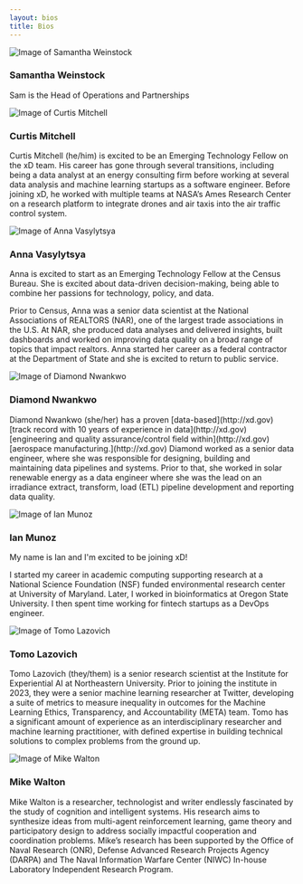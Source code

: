 ```yaml
---
layout: bios
title: Bios
---
```

<div>
<img id="attptgXIhrtZAHqE8" alt="Image of Samantha Weinstock" src="https://v5.airtableusercontent.com/v2/23/23/1702591200000/igUY0Qg54CFkhadS5QKcuw/hQkDRXYPmX1HY9HJtstqONSJoVmeLW-KrDaEj2Qxe8Ud9mOfSMcqtXV61eMDIuUU1jpsiY2xoGaDMQ6Bmb0BtTWoS66I3c4l3DZCFr1TIFmy4QpfoWlXT-Jxqa46GRchtv1p2QXUhZlFmN0Z17J-Mw/3Zt1YkkxYwD9qNDGiN_kN2Yzq5g3k94Zfv_A6tvO6O0" />
<h3>Samantha Weinstock</h3>
<p>Sam is the Head of Operations and Partnerships
</p>
</div>
<div>
<img id="attzMv5LoQkfN8oSs" alt="Image of Curtis Mitchell" src="https://v5.airtableusercontent.com/v2/23/23/1702591200000/X9wTMmCGhXyUX8bZUoXk9Q/8DRj9L7SJZlppDf5QwHPMvFLfflV2mtKEC0VoGwy8AAxDoOGY6Xjsx0oTiwFx9KZ4OeBN0sekvZuK_eG-4zGT2CxYbquBNEe9iHTyX8iic8jSOOavmDxVdR23AQaijKwa6s1EB0uLaGiRqoePNEft9YFlueCO5k5ph7mbP21tSg/BQqUIYDvf5VKHM7dGpPrJBprsqbz7qyZd82Fi4So5X8" />
<h3>Curtis Mitchell</h3>
<p>Curtis Mitchell (he/him) is excited to be an
Emerging Technology Fellow on the xD team.
His career has gone through several transitions,
including being a data analyst at an energy
consulting firm before working at several data
analysis and machine learning startups as a
software engineer. Before joining xD, he worked
with multiple teams at NASA’s Ames Research
Center on a research platform to integrate
drones and air taxis into the air traffic control
system.
</p>
</div>
<div>
<img id="attoZc4P4TFYJW2aW" alt="Image of Anna Vasylytsya" src="https://v5.airtableusercontent.com/v2/23/23/1702591200000/QcAeaF9bAGNojmbp0C5TFg/WigNN3YVKKxgO-TozJViPyz8qD64Tx3oC7yGcpM0FRuSNmaepPTDFy5WTVdAhOXW9Qh5bdFOoVjN6LQfozpXMm3gn0V0xBxE-x3SSDEtSwJyMqgSgHndIwJPWfEm9t6qvgtTJJdFwFUYOvYsPTz-vLg9_k_2IJNvjCM_N2-qFPE/fd13CRuQ8Md-Bqj1m6NqtdbE7XBWxtt66U3OcqQDAC0" />
<h3>Anna Vasylytsya</h3>
<p>Anna is excited to start as an Emerging Technology
Fellow at the Census Bureau. She is excited about
data-driven decision-making, being able to combine
her passions for technology, policy, and data.

Prior to Census, Anna was a senior data scientist at
the National Associations of REALTORS (NAR), one of
the largest trade associations in the U.S. At NAR, she
produced data analyses and delivered insights, built
dashboards and worked on improving data quality on
a broad range of topics that impact realtors. Anna
started her career as a federal contractor at the
Department of State and she is excited to return to
public service.
</p>
</div>
<div>
<img id="attW7Ep5zdBwxFzzB" alt="Image of Diamond Nwankwo" src="https://v5.airtableusercontent.com/v2/23/23/1702591200000/tGuBRtFWngf9gM06Zk4qjw/7VlF3UMaJpYgs5QtdqX8C6_dfQHD-GwUuKxQgRhY2irZIhFhl_72NvYnXmjo56C92cRnw0axngOEUSWRp1NxILgZGNasx-7Q-lW3Q0DNvmeNEKTOJMKjZue2uQxVNP0fUg2TGaE75RaSnIFQVucGmuwnkfA4HQe_ZS2CcxuKqSY/q1XjbCzCuAYgXyuJcXYYUCMF_nxJEYe0iiZZvyxrtf4" />
<h3>Diamond Nwankwo</h3>
<p>Diamond Nwankwo (she/her) has a proven [data-based](http://xd.gov)
[track record with 10 years of experience in data](http://xd.gov)
[engineering and quality assurance/control field within](http://xd.gov)
[aerospace manufacturing.](http://xd.gov) Diamond worked as a senior
data engineer, where she was responsible for designing,
building and maintaining data pipelines and systems.
Prior to that, she worked in solar renewable energy as a
data engineer where she was the lead on an irradiance
extract, transform, load (ETL) pipeline development and
reporting data quality.
</p>
</div>
<div>
<img id="attlQoVOY2bfunFKj" alt="Image of Ian Munoz" src="https://v5.airtableusercontent.com/v2/23/23/1702591200000/YCeYoj5Kv3UOBPQxqn2XiQ/1YINzT8otedI0-f5VNJKUr-9ViEzZq1RkL9fXH-Ht-t-NjSSz1GTfNSqW0cVapl-r6b0IayA6IvplFK5Po4C4-WrCEBZ9o_KEJnETMTLKHaTNDRh4nAzhgsvBbLHWePQMwp_XKSGMnbc2wvXNg-Mr5cPQqvzdMlugWgJX2a_Fxk/EEQ-btbijMaWUzSIIBJVbzj1-rw-tc9GLut1JUIroRo" />
<h3>Ian Munoz</h3>
<p>My name is Ian and I'm excited to be joining xD!

I started my career in academic computing
supporting research at a National Science
Foundation (NSF) funded environmental research
center at University of Maryland. Later, I worked in
bioinformatics at Oregon State University. I then
spent time working for fintech startups as a
DevOps engineer.
</p>
</div>
<div>
<img id="attR760W90B7VP511" alt="Image of Tomo Lazovich" src="https://v5.airtableusercontent.com/v2/23/23/1702591200000/VEmgGZ57vOb5a7pbxqv30A/DTUdlEoibPBbL9jvXX6P3Rqbxnbx2aEpbQl8SgEUhEABJUfgl0ax-AKTgMo76Px9BaMyG8Z1OTo83b-uGQPF1YNt951w6PA6aWQWLR-yVrP7EkvBdN8fJu7zMsafAthv_rF4ZSUzbx21Rypz-6T9ipL-QcyOYKcr4OP8NxYVGAk/gzNIJzvo8IgQbYWK3gpYXBJ5eLBxK0Nz3iGPnyxbfKk" />
<h3>Tomo Lazovich</h3>
<p>Tomo Lazovich (they/them) is a senior research scientist at the
Institute for Experiential AI at Northeastern University. Prior to
joining the institute in 2023, they were a senior machine
learning researcher at Twitter, developing a suite of metrics to
measure inequality in outcomes for the Machine Learning
Ethics, Transparency, and Accountability (META) team. Tomo
has a significant amount of experience as an interdisciplinary
researcher and machine learning practitioner, with defined
expertise in building technical solutions to complex problems
from the ground up.
</p>
</div>
<div>
<img id="attROSxw6AXAkJppo" alt="Image of Mike Walton" src="https://v5.airtableusercontent.com/v2/23/23/1702591200000/PwzS2iwh3MZAvsn3tkm4-g/tmnjTTU6k1fYRJZLzc9PTC6_1cloUP1La-PNeJx4eOAupB4-hxsgIhER37uz8IWBrTPePevEQNhgg10h6UuxbcbBu4WNkVsyh-ldGslurkALysmgfX_E6m5GUrp1Kx3ew_DNA1azjUjgP4rdGSfVqypPz6DtD57Ls-BohjgyWII/19svQLY3h4tLNvkpC-RmFrg5XUH4tf2c30qbJdS8gRI" />
<h3>Mike Walton</h3>
<p>Mike Walton is a researcher, technologist and
writer endlessly fascinated by the study of
cognition and intelligent systems. His research
aims to synthesize ideas from multi-agent
reinforcement learning, game theory and
participatory design to address socially impactful
cooperation and coordination problems. Mike’s
research has been supported by the Office of Naval
Research (ONR), Defense Advanced Research
Projects Agency (DARPA) and The Naval
Information Warfare Center (NIWC) In-house
Laboratory Independent Research Program.
</p>
</div>